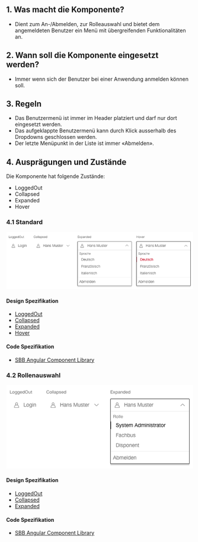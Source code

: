 ## 1. Was macht die Komponente?
* Dient zum An-/Abmelden, zur Rolleauswahl und bietet dem angemeldeten Benutzer ein Menü mit übergreifenden Funktionalitäten an.


## 2. Wann soll die Komponente eingesetzt werden?
* Immer wenn sich der Benutzer bei einer Anwendung anmelden können soll.


## 3. Regeln
* Das Benutzermenü ist immer im Header platziert und darf nur dort eingesetzt werden.
* Das aufgeklappte Benutzermenü kann durch Klick ausserhalb des Dropdowns geschlossen werden.
* Der letzte Menüpunkt in der Liste ist immer «Abmelden».


## 4. Ausprägungen und Zustände
Die Komponente hat folgende Zustände:
* LoggedOut
* Collapsed
* Expanded
* Hover

### 4.1 Standard
![Darstellung der Komponente Benutzermenü in der Standard Ausprägung](https://raw.githubusercontent.com/sbb-design-systems/design-system-webapp-documentation/master/documentation/components/usermenu/images/usermenu_default.png 'class: image')

#### Design Spezifikation
* [LoggedOut](https://sbb.invisionapp.com/d/main#/console/17140415/355318616/inspect)
* [Collapsed](https://sbb.invisionapp.com/d/main#/console/17140415/355318617/inspect)
* [Expanded](https://sbb.invisionapp.com/d/main#/console/17140415/355318618/inspect)
* [Hover](https://sbb.invisionapp.com/d/main#/console/17140415/355318619/inspect)

#### Code Spezifikation
* [SBB Angular Component Library](https://sbb-angular.app.sbb.ch/business/components/usermenu)

### 4.2 Rollenauswahl
![Darstellung der Komponente Benutzermenü mit Rollenauswahl](https://raw.githubusercontent.com/sbb-design-systems/design-system-webapp-documentation/master/documentation/components/usermenu/images/usermenu_rollenauswahl.png 'class: image')

#### Design Spezifikation
* [LoggedOut](https://sbb.invisionapp.com/d/main#/console/17140415/355318616/inspect)
* [Collapsed](https://sbb.invisionapp.com/d/main#/console/17140415/355318617/inspect)
* [Expanded](https://sbb.invisionapp.com/d/main#/console/17140415/355318620/inspect)

#### Code Spezifikation
* [SBB Angular Component Library](https://sbb-angular.app.sbb.ch/business/components/usermenu)

